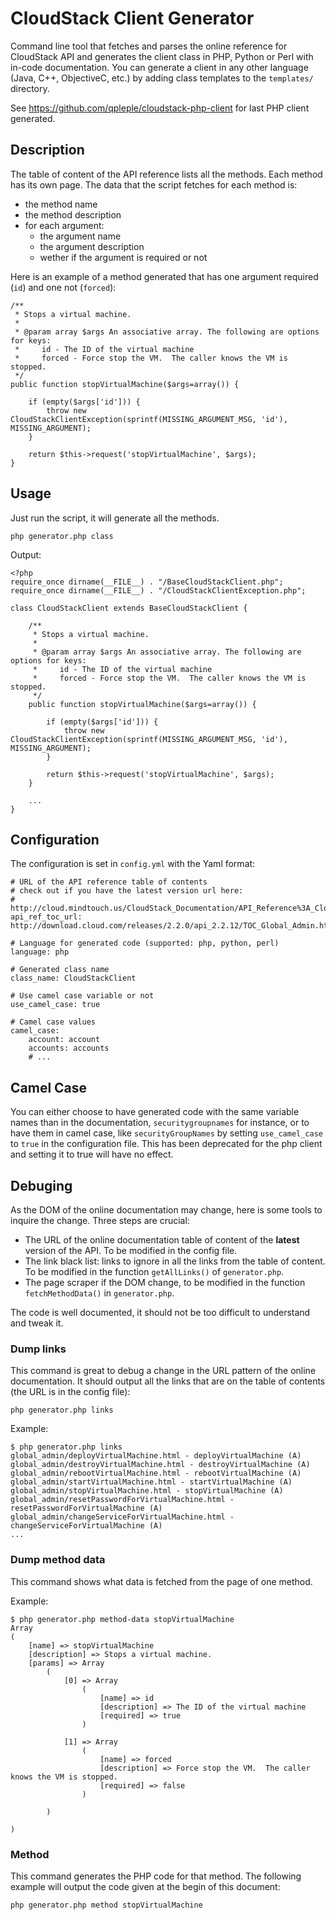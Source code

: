 CloudStack Client Generator
===========================

Command line tool that fetches and parses the online reference for CloudStack API and generates the client class in PHP, Python or Perl with in-code documentation. You can generate a client in any other language (Java, C++, ObjectiveC, etc.) by adding class templates to the ``templates/`` directory.

See https://github.com/qpleple/cloudstack-php-client for last PHP client generated.

Description
-----------

The table of content of the API reference lists all the methods. Each method has its own page. The data that the script fetches for each method is:

* the method name
* the method description
* for each argument:
  * the argument name
  * the argument description
  * wether if the argument is required or not
  
Here is an example of a method generated that has one argument required (`id`) and one not (`forced`):

    /**
     * Stops a virtual machine.
     *
     * @param array $args An associative array. The following are options for keys:
     *     id - The ID of the virtual machine
     *     forced - Force stop the VM.  The caller knows the VM is stopped.
     */
    public function stopVirtualMachine($args=array()) {

        if (empty($args['id'])) {
            throw new CloudStackClientException(sprintf(MISSING_ARGUMENT_MSG, 'id'), MISSING_ARGUMENT);
        }

        return $this->request('stopVirtualMachine', $args);
    }

Usage
-----
Just run the script, it will generate all the methods.

    php generator.php class

Output:

    <?php
    require_once dirname(__FILE__) . "/BaseCloudStackClient.php";
    require_once dirname(__FILE__) . "/CloudStackClientException.php";

    class CloudStackClient extends BaseCloudStackClient {
    
        /**
         * Stops a virtual machine.
         *
         * @param array $args An associative array. The following are options for keys:
         *     id - The ID of the virtual machine
         *     forced - Force stop the VM.  The caller knows the VM is stopped.
         */
        public function stopVirtualMachine($args=array()) {

            if (empty($args['id'])) {
                throw new CloudStackClientException(sprintf(MISSING_ARGUMENT_MSG, 'id'), MISSING_ARGUMENT);
            }

            return $this->request('stopVirtualMachine', $args);
        }

        ...
    }

Configuration
-------------

The configuration is set in `config.yml` with the Yaml format:

    # URL of the API reference table of contents
    # check out if you have the latest version url here:
    # http://cloud.mindtouch.us/CloudStack_Documentation/API_Reference%3A_CloudStack
    api_ref_toc_url: http://download.cloud.com/releases/2.2.0/api_2.2.12/TOC_Global_Admin.html

    # Language for generated code (supported: php, python, perl)
    language: php

    # Generated class name
    class_name: CloudStackClient

    # Use camel case variable or not
    use_camel_case: true

    # Camel case values
    camel_case:
        account: account
        accounts: accounts
        # ...
        
Camel Case
----------
You can either choose to have generated code with the same variable names than in the documentation, `securitygroupnames` for instance, or to have them in camel case, like `securityGroupNames` by setting `use_camel_case` to `true` in the configuration file. This has been deprecated for the php client and setting it to true will have no effect.

Debuging
--------

As the DOM of the online documentation may change, here is some tools to inquire the change. Three steps are crucial:

* The URL of the online documentation table of content of the **latest** version of the API. To be modified in the config file.
* The link black list: links to ignore in all the links from the table of content. To be modified in the function `getAllLinks()` of `generator.php`.
* The page scraper if the DOM change, to be modified in the function `fetchMethodData()` in `generator.php`.

The code is well documented, it should not be too difficult to understand and tweak it.

### Dump links ###
This command is great to debug a change in the URL pattern of the online documentation. It should output all the links that are on the table of contents (the URL is in the config file):

    php generator.php links
    
Example:

    $ php generator.php links
    global_admin/deployVirtualMachine.html - deployVirtualMachine (A)
    global_admin/destroyVirtualMachine.html - destroyVirtualMachine (A)
    global_admin/rebootVirtualMachine.html - rebootVirtualMachine (A)
    global_admin/startVirtualMachine.html - startVirtualMachine (A)
    global_admin/stopVirtualMachine.html - stopVirtualMachine (A)
    global_admin/resetPasswordForVirtualMachine.html - resetPasswordForVirtualMachine (A)
    global_admin/changeServiceForVirtualMachine.html - changeServiceForVirtualMachine (A)
    ...


### Dump method data ###
This command shows what data is fetched from the page of one method.

Example:

    $ php generator.php method-data stopVirtualMachine
    Array
    (
        [name] => stopVirtualMachine
        [description] => Stops a virtual machine.
        [params] => Array
            (
                [0] => Array
                    (
                        [name] => id
                        [description] => The ID of the virtual machine
                        [required] => true
                    )
    
                [1] => Array
                    (
                        [name] => forced
                        [description] => Force stop the VM.  The caller knows the VM is stopped.
                        [required] => false
                    )
    
            )
    
    )

### Method ###
This command generates the PHP code for that method. The following example will output the code given at the begin of this document:

    php generator.php method stopVirtualMachine
